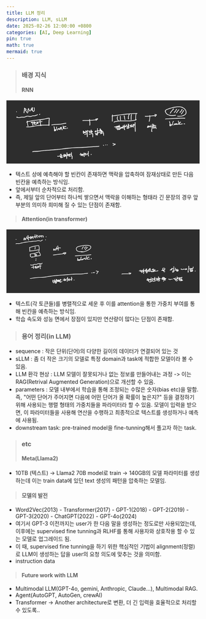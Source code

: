 ```yaml
---
title: LLM 정리
description: LLM, sLLM 
date: 2025-02-26 12:00:00 +0800
categories: [AI, Deep Learning]
pin: true
math: true
mermaid: true
---
```


> ### 배경 지식
> #### RNN
![RNN](/assets/img/etc/1.png)
- 텍스트 상에 예측해야 할 빈칸이 존재하면 맥락을 압축하여 잠재상태로 만든 다음 빈칸을 예측하는 방식임.
- 앞에서부터 순차적으로 처리함.
- 즉, 제일 앞의 단어부터 하나씩 쌓으면서 맥락을 이해하는 형태라 긴 문장의 경우 앞 부분의 의미하 희미해 질 수 있는 단점이 존재함.

> #### Attention(in transformer)
![att](/assets/img/etc/2.png)
- 텍스트(각 토큰들)를 병렬적으로 세운 후 이를 attention을 통한 가중치 부여를 통해 빈칸을 예측하는 방식임.
- 학습 속도와 성능 면에서 장점이 있지만 연산량이 많다는 단점이 존재함.


















> ### 용어 정리(in LLM)
- sequence : 작은 단위(단어)의 다양한 길이의 데이터가 연결되어 있는 것
- sLLM : 좀 더 작은 크기의 모델로 특정 domain과 task에 적합한 모델이라 볼 수 있음.
- LLM 환각 현상 : LLM 모델이 잘못되거나 없는 정보를 만들어내는 과정 -> 이는 RAG(Retrival Augmented Generation)으로 개선할 수 있음.
- parameters : 모델 내부에서 학습을 통해 조정되는 수많은 숫자(bias etc)을 말함. 즉, "어떤 단어가 주어지면 다음에 어떤 단어가 올 확률이 높은지?" 등을 결정하기 위해 사용되는 행렬 형태의 가중치들을 파라미터라 할 수 있음. 모델이 입력을 받으면, 이 파라미터들을 사용해 연산을 수행하고 최종적으로 텍스트를 생성하거나 예측에 사용됨.
- downstream task: pre-trained model을 fine-tunning해서 풀고자 하는 task.

> ### etc
> #### Meta(Llama2)
- 10TB (텍스트) -> Llama2 70B model로 train -> 140GB의 모델 파라미터를 생성하는데 이는 train data에 있던 text 생성의 패턴을 압축하는 모델임.
> #### 모델의 발전
- Word2Vec(2013) - Transformer(2017) - GPT-1(2018) - GPT-2(2019) - GPT-3(2020) - ChatGPT(2022) - GPT-4o(2024)
- 여기서 GPT-3 이전까지는 user가 한 다음 말을 생성하는 정도로만 사용되었는데, 이후에는 supervised fine tunning과 RLHF를 통해 사용자와 상호작용 할 수 있는 모델로 업그레이드 됨.
- 이 때, supervised fine tunning을 하기 위한 핵심적인 기법이 alignment(정렬)로 LLM이 생성하는 답을 user의 요청 의도에 맞추는 것을 의미함.
- instruction data
> #### Future work with LLM
- Multimodal LLM(GPT-4o, gemini, Anthropic, Claude...), Multimodal RAG.
- Agent(AutoGPT, AutoGen, crewAI)
- Transformer -> Another architecture로 변환, 더 긴 입력을 효율적으로 처리할 수 있도록..

